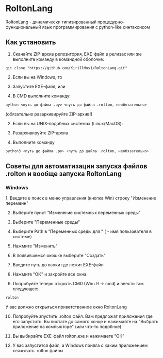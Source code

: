 <h1>RoltonLang</h1>

<p>RoltonLang - динамически типизированный процедурно-функциональный язык программирования с python-like синтаксисом </p>

<h2>Как установить</h2>

1. Скачайте ZIP-архив репозитория, EXE-файл в релизах или же выполните команду в командной оболочке:

```bash/cmd
git clone "https://github.com/KirillMos1/RoltonLang.git"
```

2. Если вы на Windows, то

3. Запустите EXE-файл, или

4. В CMD выполните команду:

```cmd
python <путь до файла .py> <путь до файла .rolton, необязательно>
```

(обязательно разархивируйте ZIP-архив!)

2. Если вы на UNIX-подобных системах (Linux/MacOS):

3. Разархивируйте ZIP-архив

4. Выполните команду

```bash
python3 <путь до файла .py> <путь до файла .rolton, необязательно>
```

<h2>Советы для автоматизации запуска файлов .rolton и вообще запуска RoltonLang</h2>

<h3>Windows</h3>
1. Введите в поиск в меню управления (кнопка Win) строку "Изменение переменн"

2. Выберите пункт "Изменение системных переменных среды"
  
3. Выберите "Переменные среды"
  
4. Выберите Path в "Переменных среды для <name>" (<name> - имя пользователя в системе)

5. Нажмите "Изменить"
   
6. В появившемся окошке выберите "Создать"
  
7. Введите путь до папки где лежит EXE-файл

8. Нажмите "ОК" и закройте все окна

9. Попробуйте теперь открыть CMD (Win+R -> cmd) и ввести там следующее:

```cmd
rolton
```

У вас должно открыться приветственное окно RoltonLang

10. Попробуйте зпустить .rolton файл. Вам предложат приложения где его запустить. Вы листате до самого конце и нажимайте на "Выбрать приложение на компьюторе" (или что-то подобное)

11. Вы выбирайте EXE-файл rolton.exe и нажимаете "ОК"

12. У вас запустится файл, а Windows поняла с каким приложением связывать .rolton файлы
